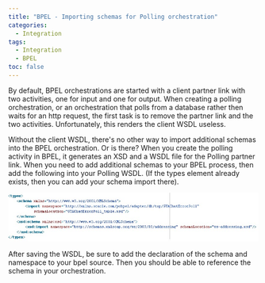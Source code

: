 ```yaml
---
title: "BPEL - Importing schemas for Polling orchestration"
categories:
  - Integration
tags:
  - Integration
  - BPEL
toc: false  
---
```


By default, BPEL orchestrations are started with a client partner link with two activities, one for input and one for output. When creating a polling orchestration, or an orchestration that polls from a database rather then waits for an http request, the first task is to remove the partner link and the two activities. Unfortunately, this renders the client WSDL useless.

Without the client WSDL, there's no other way to import additional schemas into the BPEL orchestration. Or is there? When you create the polling activity in BPEL, it generates an XSD and a WSDL file for the Polling partner link. When you need to add additional schemas to your BPEL process, then add the following into your Polling WSDL. (If the types element already exists, then you can add your schema import there).

![Schemas](/images/schemas.jpg)

After saving the WSDL, be sure to add the declaration of the schema and namespace to your bpel source. Then you should be able to reference the schema in your orchestration.

